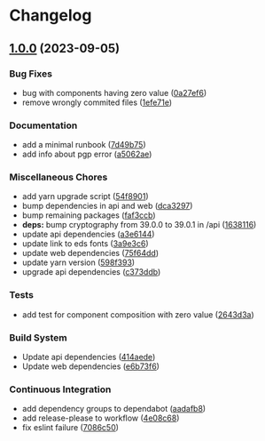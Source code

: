 # Changelog

## [1.0.0](https://github.com/equinor/mercury/compare/v0.6.0...v1.0.0) (2023-09-05)


### Bug Fixes

* bug with components having zero value ([0a27ef6](https://github.com/equinor/mercury/commit/0a27ef6f99a09d98a385b8d9fe9720f4f285efaf))
* remove wrongly commited files ([1efe71e](https://github.com/equinor/mercury/commit/1efe71eafac12b56fd5bd1f8f4dce8efda6ca961))


### Documentation

* add a minimal runbook ([7d49b75](https://github.com/equinor/mercury/commit/7d49b755d263f52a4918d26483f26e7eb589d2f3))
* add info about pgp error ([a5062ae](https://github.com/equinor/mercury/commit/a5062ae3b7612cf7d3c32100844336ef515bd7e4))


### Miscellaneous Chores

* add yarn upgrade script ([54f8901](https://github.com/equinor/mercury/commit/54f89011c873d02cfd46f69325fd838f6a92000f))
* bump dependencies in api and web ([dca3297](https://github.com/equinor/mercury/commit/dca329770b3dbd46c67a6409390461f97e7673b2))
* bump remaining packages ([faf3ccb](https://github.com/equinor/mercury/commit/faf3ccb2bdf5f026aab445b28d9ff4a1fd57bfa2))
* **deps:** bump cryptography from 39.0.0 to 39.0.1 in /api ([1638116](https://github.com/equinor/mercury/commit/16381164d0816c6e3864e0d759ea69e5eae45ac0))
* update api dependencies ([a3e6144](https://github.com/equinor/mercury/commit/a3e614485658d6f6bc45755b420cb79871279c34))
* update link to eds fonts ([3a9e3c6](https://github.com/equinor/mercury/commit/3a9e3c6da283a1c0c3bd0036d97ac9b88c386911))
* update web dependencies ([75f64dd](https://github.com/equinor/mercury/commit/75f64dd1af3d5870637073503736867af476b445))
* update yarn version ([598f393](https://github.com/equinor/mercury/commit/598f3937b1a6482b0572ef48e785d325f22629f1))
* upgrade api dependencies ([c373ddb](https://github.com/equinor/mercury/commit/c373ddb53031c393867077384d518350a5478b06))


### Tests

* add test for component composition with zero value ([2643d3a](https://github.com/equinor/mercury/commit/2643d3a804a05ffc14cab617749e97a32d3dcbe4))


### Build System

* Update api dependencies ([414aede](https://github.com/equinor/mercury/commit/414aedeab58a05566bf035fd3bc41fe1645bb5c3))
* Update web dependencies ([e6b73f6](https://github.com/equinor/mercury/commit/e6b73f6afc5693cf403c1241c5ae7905a8913aab))


### Continuous Integration

* add dependency groups to dependabot ([aadafb8](https://github.com/equinor/mercury/commit/aadafb8f9a7348dc6c1e700763d96ff8ac36af65))
* add release-please to workflow ([4e08c68](https://github.com/equinor/mercury/commit/4e08c68e4a89de0ca253d6148a54ad88db739606))
* fix eslint failure ([7086c50](https://github.com/equinor/mercury/commit/7086c50ce498c107ff22df48ecf8c5b71bf40032))
